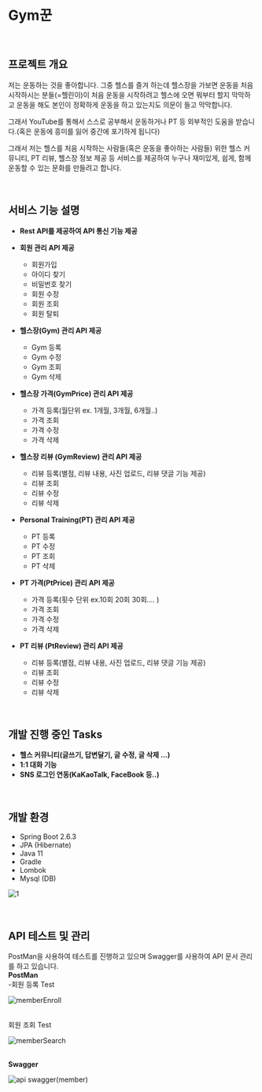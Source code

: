 # Gym꾼
 <br>

<h2>프로젝트 개요</h2>

 저는 운동하는 것을 좋아합니다. 그중 헬스를 즐겨 하는데 헬스장을 가보면 운동을 처음 시작하시는 분들(=헬린이)이 처음 운동을 시작하려고 헬스에 오면 뭐부터 할지 막막하고 운동을 해도 본인이 정확하게 운동을 하고 있는지도 의문이 들고 막막합니다.

그래서 YouTube를 통해서 스스로 공부해서 운동하거나 PT 등 외부적인 도움을 받습니다.(혹은 운동에 흥미를 잃어 중간에 포기하게 됩니다)

그래서 저는 헬스를 처음 시작하는 사람들(혹은 운동을 좋아하는 사람들) 위한 헬스 커뮤니티, PT 리뷰, 헬스장 정보 제공 등 서비스를 제공하여 누구나 재미있게, 쉽게, 함께 운동할 수 있는 문화를 만들려고 합니다.


<br>

<h2>서비스 기능 설명</h2>

- <Strong>Rest API를 제공하여 API 통신 기능 제공</Strong>
- <Strong>회원 관리 API 제공</Strong>
  - 회원가입
  - 아이디 찾기 
  - 비밀번호 찾기
  - 회원 수정 
  - 회원 조회
  - 회원 탈퇴
 
- <Strong>헬스장(Gym) 관리 API 제공</Strong>
  - Gym 등록
  - Gym 수정
  - Gym 조회
  - Gym 삭제
  
- <Strong>헬스장 가격(GymPrice) 관리 API 제공</Strong>
  - 가격 등록(월단위 ex. 1개월, 3개월, 6개월..)
  - 가격 조회
  - 가격 수정
  - 가격 삭제

- <Strong>헬스장 리뷰 (GymReview) 관리 API 제공</Strong>
  - 리뷰 등록(별점, 리뷰 내용, 사진 업로드, 리뷰 댓글 기능 제공) 
  - 리뷰 조회
  - 리뷰 수정
  - 리뷰 삭제

- <Strong>Personal Training(PT) 관리 API 제공</Strong>
  - PT 등록
  - PT 수정
  - PT 조회
  - PT 삭제
  
- <Strong>PT 가격(PtPrice) 관리 API 제공</Strong>
  - 가격 등록(횟수 단위 ex.10회 20회 30회.... )
  - 가격 조회
  - 가격 수정
  - 가격 삭제

- <Strong>PT 리뷰 (PtReview) 관리 API 제공</Strong>
  - 리뷰 등록(별점, 리뷰 내용, 사진 업로드, 리뷰 댓글 기능 제공) 
  - 리뷰 조회
  - 리뷰 수정
  - 리뷰 삭제

<br>
<h2>개발 진행 중인 Tasks</h2>

- <Strong>헬스 커뮤니티(글쓰기, 답변달기, 글 수정, 글 삭제 ...)</Strong>
- <Strong>1:1 대화 기능</Strong>
- <Strong>SNS 로그인 연동(KaKaoTalk, FaceBook 등..)</Strong>
  
  
<br>

<h2>개발 환경</h2>

- Spring Boot 2.6.3
- JPA (Hibernate)
- Java 11
- Gradle
- Lombok
- Mysql (DB)

![1](https://user-images.githubusercontent.com/41244406/159150270-39c95cdd-b8a3-4f66-9337-2bd713663447.PNG)

<br>
<h2>API 테스트 및 관리 </h2>
 PostMan을 사용하여 테스트를 진행하고 있으며 Swagger를 사용하여 API 문서 관리를 하고 있습니다.

<br>
<Strong>PostMan</Strong>
<br>
-회원 등록 Test

![memberEnroll](https://user-images.githubusercontent.com/41244406/159385045-1e475c34-d16b-4f7d-8c2d-54f7e4b7c99f.PNG)

<br>
회원 조회 Test

![memberSearch](https://user-images.githubusercontent.com/41244406/159206823-9e3b9220-b8a5-421c-a00a-73f8e72b69b3.png)



<br>
<Strong>Swagger</Strong>

![api swagger(member)](https://user-images.githubusercontent.com/41244406/159385122-eb54c82b-4cb9-40c9-81e3-3c99af7a3e6c.PNG)



